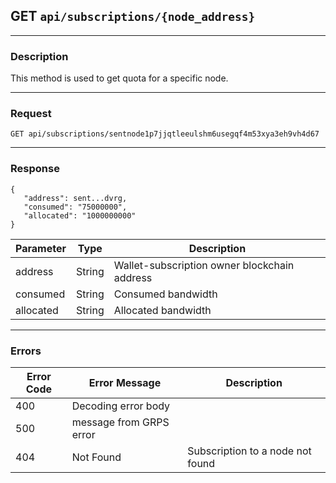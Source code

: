 ## GET `api/subscriptions/{node_address}`

---

### Description

This method is used to get quota for a specific node.

---

### Request


```
GET api/subscriptions/sentnode1p7jjqtleeulshm6usegqf4m53xya3eh9vh4d67
```

---

### Response

```
{
   "address": sent...dvrg,
   "consumed": "75000000",
   "allocated": "1000000000"
}
```

| Parameter                       | Type        | Description                                         |
|---------------------------------|-------------|-----------------------------------------------------|
| address                         | String      | Wallet-subscription owner  blockchain address       |
| consumed                        | String      | Consumed bandwidth                                  |
| allocated                       | String      | Allocated bandwidth                                 |                    


---

### Errors

| Error Code | Error Message               | Description                        |
|------------|-----------------------------|------------------------------------|
| 400        | Decoding error body         |                                    |
| 500        | message from GRPS error     |                                    |
| 404        | Not Found                   | Subscription to a node not found   |
